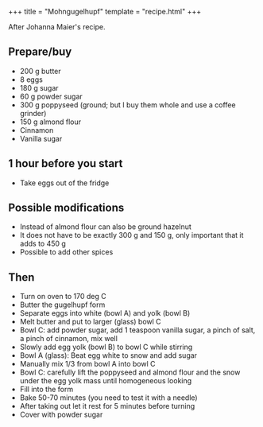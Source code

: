 +++
title = "Mohngugelhupf"
template = "recipe.html"
+++

After Johanna Maier's recipe.


## Prepare/buy

- 200 g butter
- 8 eggs 
- 180 g sugar
- 60 g powder sugar
- 300 g poppyseed (ground; but I buy them whole and use a coffee grinder)
- 150 g almond flour
- Cinnamon
- Vanilla sugar


## 1 hour before you start

- Take eggs out of the fridge


## Possible modifications

- Instead of almond flour can also be ground hazelnut
- It does not have to be exactly 300 g and 150 g, only important that it adds to 450 g
- Possible to add other spices


## Then

- Turn on oven to 170 deg C
- Butter the gugelhupf form
- Separate eggs into white (bowl A) and yolk (bowl B)
- Melt butter and put to larger (glass) bowl C
- Bowl C: add powder sugar, add 1 teaspoon vanilla sugar, a pinch of salt, a pinch of cinnamon, mix well
- Slowly add egg yolk (bowl B) to bowl C while stirring
- Bowl A (glass): Beat egg white to snow and add sugar
- Manually mix 1/3 from bowl A into bowl C
- Bowl C: carefully lift the poppyseed and almond flour and the snow under the egg yolk mass until homogeneous looking
- Fill into the form
- Bake 50-70 minutes (you need to test it with a needle)
- After taking out let it rest for 5 minutes before turning
- Cover with powder sugar
